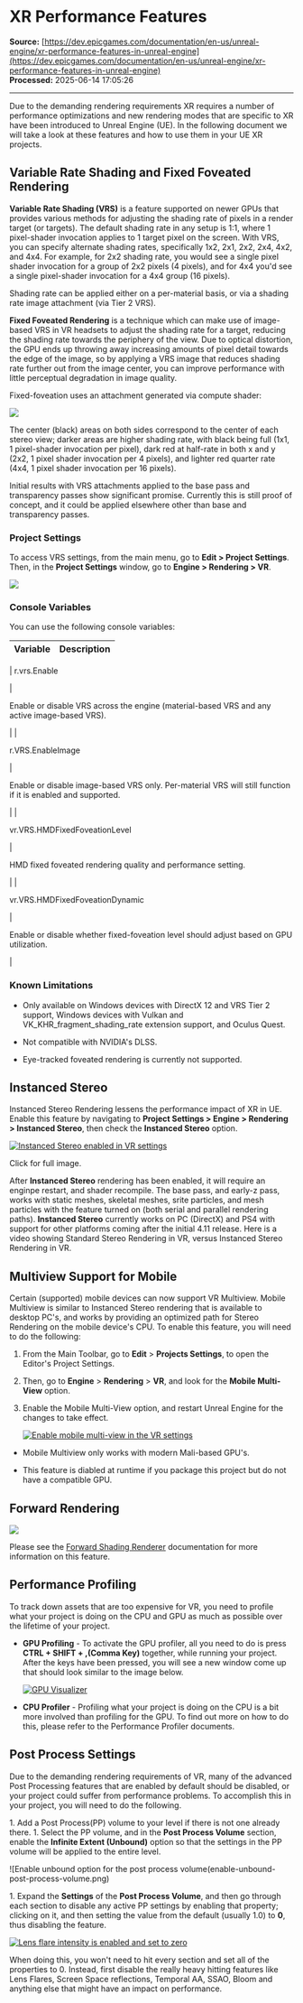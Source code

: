 # XR Performance Features

**Source:** [https://dev.epicgames.com/documentation/en-us/unreal-engine/xr-performance-features-in-unreal-engine](https://dev.epicgames.com/documentation/en-us/unreal-engine/xr-performance-features-in-unreal-engine)  
**Processed:** 2025-06-14 17:05:26

---

Due to the demanding rendering requirements XR requires a number of performance optimizations and new rendering modes that are specific to XR have been introduced to Unreal Engine (UE). In the following document we will take a look at these features and how to use them in your UE XR projects.

## Variable Rate Shading and Fixed Foveated Rendering

**Variable Rate Shading (VRS)** is a feature supported on newer GPUs that provides various methods for adjusting the shading rate of pixels in a render target (or targets). The default shading rate in any setup is 1:1, where 1 pixel-shader invocation applies to 1 target pixel on the screen. With VRS, you can specify alternate shading rates, specifically 1x2, 2x1, 2x2, 2x4, 4x2, and 4x4. For example, for 2x2 shading rate, you would see a single pixel shader invocation for a group of 2x2 pixels (4 pixels), and for 4x4 you'd see a single pixel-shader invocation for a 4x4 group (16 pixels).

Shading rate can be applied either on a per-material basis, or via a shading rate image attachment (via Tier 2 VRS).

**Fixed Foveated Rendering** is a technique which can make use of image-based VRS in VR headsets to adjust the shading rate for a target, reducing the shading rate towards the periphery of the view. Due to optical distortion, the GPU ends up throwing away increasing amounts of pixel detail towards the edge of the image, so by applying a VRS image that reduces shading rate further out from the image center, you can improve performance with little perceptual degradation in image quality.

Fixed-foveation uses an attachment generated via compute shader:

[![](https://dev.epicgames.com/community/api/documentation/image/cd1a8482-4f04-4eaa-8b98-6c292bc4608e?resizing_type=fit)](https://dev.epicgames.com/community/api/documentation/image/cd1a8482-4f04-4eaa-8b98-6c292bc4608e?resizing_type=fit)

The center (black) areas on both sides correspond to the center of each stereo view; darker areas are higher shading rate, with black being full (1x1, 1 pixel-shader invocation per pixel), dark red at half-rate in both x and y (2x2, 1 pixel shader invocation per 4 pixels), and lighter red quarter rate (4x4, 1 pixel shader invocation per 16 pixels).

Initial results with VRS attachments applied to the base pass and transparency passes show significant promise. Currently this is still proof of concept, and it could be applied elsewhere other than base and transparency passes.

### Project Settings

To access VRS settings, from the main menu, go to **Edit > Project Settings**. Then, in the **Project Settings** window, go to **Engine > Rendering > VR**.

[![](https://dev.epicgames.com/community/api/documentation/image/377e4b91-84cd-42de-8c0d-53c9084c58d5?resizing_type=fit)](https://dev.epicgames.com/community/api/documentation/image/377e4b91-84cd-42de-8c0d-53c9084c58d5?resizing_type=fit)

### Console Variables

You can use the following console variables:

| Variable | Description |
| --- | --- |
| 
r.vrs.Enable

 | 

Enable or disable VRS across the engine (material-based VRS and any active image-based VRS).

 |
| 

r.VRS.EnableImage

 | 

Enable or disable image-based VRS only. Per-material VRS will still function if it is enabled and supported.

 |
| 

vr.VRS.HMDFixedFoveationLevel

 | 

HMD fixed foveated rendering quality and performance setting.

 |
| 

vr.VRS.HMDFixedFoveationDynamic

 | 

Enable or disable whether fixed-foveation level should adjust based on GPU utilization.

 |

### Known Limitations

-   Only available on Windows devices with DirectX 12 and VRS Tier 2 support, Windows devices with Vulkan and VK\_KHR\_fragment\_shading\_rate extension support, and Oculus Quest.
    
-   Not compatible with NVIDIA's DLSS.
    
-   Eye-tracked foveated rendering is currently not supported.
    

## Instanced Stereo

Instanced Stereo Rendering lessens the performance impact of XR in UE. Enable this feature by navigating to **Project Settings > Engine > Rendering > Instanced Stereo**, then check the **Instanced Stereo** option.

[![Instanced Stereo enabled in VR settings](https://dev.epicgames.com/community/api/documentation/image/ae519591-f653-4e12-a705-ce76f0536bef?resizing_type=fit)](https://dev.epicgames.com/community/api/documentation/image/ae519591-f653-4e12-a705-ce76f0536bef?resizing_type=fit)

Click for full image.

After **Instanced Stereo** rendering has been enabled, it will require an enginpe restart, and shader recompile. The base pass, and early-z pass, works with static meshes, skeletal meshes, srite particles, and mesh particles with the feature turned on (both serial and parallel rendering paths). **Instanced Stereo** currently works on PC (DirectX) and PS4 with support for other platforms coming after the initial 4.11 release. Here is a video showing Standard Stereo Rendering in VR, versus Instanced Stereo Rendering in VR.

## Multiview Support for Mobile

Certain (supported) mobile devices can now support VR Multiview. Mobile Multiview is similar to Instanced Stereo rendering that is available to desktop PC's, and works by providing an optimized path for Stereo Rendering on the mobile device's CPU. To enable this feature, you will need to do the following:

1.  From the Main Toolbar, go to **Edit** > **Projects Settings**, to open the Editor's Project Settings.
    
2.  Then, go to **Engine** > **Rendering** > **VR**, and look for the **Mobile Multi-View** option.
    
3.  Enable the Mobile Multi-View option, and restart Unreal Engine for the changes to take effect.
    
    [![Enable mobile multi-view in the VR settings](https://dev.epicgames.com/community/api/documentation/image/c8e4e2d6-c1c9-4277-90ef-9a0ca8f4372b?resizing_type=fit)](https://dev.epicgames.com/community/api/documentation/image/c8e4e2d6-c1c9-4277-90ef-9a0ca8f4372b?resizing_type=fit)
    

-   Mobile Multiview only works with modern Mali-based GPU's.
    
-   This feature is diabled at runtime if you package this project but do not have a compatible GPU.
    

## Forward Rendering

[![](https://dev.epicgames.com/community/api/documentation/image/93e5db2d-03d3-4c12-a0fc-c426f951c1bf?resizing_type=fit)](https://dev.epicgames.com/community/api/documentation/image/93e5db2d-03d3-4c12-a0fc-c426f951c1bf?resizing_type=fit)

Please see the [Forward Shading Renderer](https://dev.epicgames.com/documentation/en-us/unreal-engine/forward-shading-renderer-in-unreal-engine) documentation for more information on this feature.

## Performance Profiling

To track down assets that are too expensive for VR, you need to profile what your project is doing on the CPU and GPU as much as possible over the lifetime of your project.

-   **GPU Profiling** - To activate the GPU profiler, all you need to do is press **CTRL + SHIFT + ,(Comma Key)** together, while running your project. After the keys have been pressed, you will see a new window come up that should look similar to the image below.
    
    [![GPU Visualizer](https://dev.epicgames.com/community/api/documentation/image/1a48df28-d4fe-452b-8d6c-95eda2b4bf8c?resizing_type=fit)](https://dev.epicgames.com/community/api/documentation/image/1a48df28-d4fe-452b-8d6c-95eda2b4bf8c?resizing_type=fit)
    
-   **CPU Profiler** - Profiling what your project is doing on the CPU is a bit more involved than profiling for the GPU. To find out more on how to do this, please refer to the Performance Profiler documents.
    

## Post Process Settings

Due to the demanding rendering requirements of VR, many of the advanced Post Processing features that are enabled by default should be disabled, or your project could suffer from performance problems. To accomplish this in your project, you will need to do the following.

1\. Add a Post Process(PP) volume to your level if there is not one already there. 1. Select the PP volume, and in the **Post Process Volume** section, enable the **Infinite Extent (Unbound)** option so that the settings in the PP volume will be applied to the entire level.

!\[Enable unbound option for the post process volume(enable-unbound-post-process-volume.png)

1\. Expand the **Settings** of the **Post Process Volume**, and then go through each section to disable any active PP settings by enabling that property; clicking on it, and then setting the value from the default (usually 1.0) to **0**, thus disabling the feature.

[![Lens flare intensity is enabled and set to zero](https://dev.epicgames.com/community/api/documentation/image/2a78f7d7-f5f1-4674-99db-1d37c3894add?resizing_type=fit)](https://dev.epicgames.com/community/api/documentation/image/2a78f7d7-f5f1-4674-99db-1d37c3894add?resizing_type=fit)

When doing this, you won't need to hit every section and set all of the properties to 0. Instead, first disable the really heavy hitting features like Lens Flares, Screen Space reflections, Temporal AA, SSAO, Bloom and anything else that might have an impact on performance.